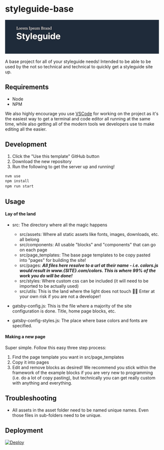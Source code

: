 # styleguide-base
![](src/utils/bin/read-me-picture.png)

A base project for all of your styleguide needs!
Intended to be able to be used by the not so technical and technical to quickly get a styleguide site up.

## Requirements
- Node
- NPM

We also highly encourage you use [VSCode](https://code.visualstudio.com/) for working on the project as
it's the easiest way to get a terminal and code editor all running at the same time, while also getting
all of the modern tools we developers use to make editing all the easier.

## Development
1. Click the "Use this template" GitHub button
2. Download the new repository
2. Run the following to get the server up and running!
```bash
nvm use
npm install
npm run start
```

## Usage
#### Lay of the land
- src: The directory where all the magic happens
    - src/assets: Where all static assets like fonts, images, downloads, etc. all belong
    - src/components: All usable "blocks" and "components" that can go on each page
    - src/page_templates: The base page templates to be copy pasted into "pages" for building the site!
    - src/pages: ***All files here resolve to a url at their name - i.e. colors.js would result in www.{SITE}.com/colors. This is where 99% of the work you do will be done!***
    - src/styles: Where custom css can be included (it will need to be imported to be actually used)
    - src/utils: This is the land where the light does not touch 🦁🛑 Enter at your own risk if you are not a developer!

- gatsby-config.js: This is the file where a majority of the site configuration is done. Title, home page blocks, etc.
- gatsby-config-styles.js: The place where base colors and fonts are specified.

#### Making a new page
Super simple. Follow this easy three step process:

1. Find the page template you want in src/page_templates
2. Copy it into pages
3. Edit and remove blocks as desired! We recommend you stick within the framework of the example blocks if you are very
new to programming (i.e. do a lot of copy pasting), but technically you can get really custom with anything and everything.

## Troubleshooting
- All assets in the asset folder need to be named unique names. Even those files in sub-folders need to be unique.

## Deployment
[![Deploy](https://www.herokucdn.com/deploy/button.svg)](https://heroku.com/deploy?template=https://github.com/istrategylabs/mo-styleguide)